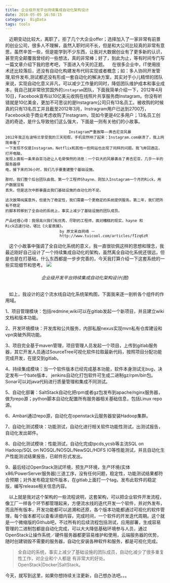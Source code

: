 ```yaml
---
title: 企业级开发平台持续集成自动化架构设计
date: 2016-05-05 16:58:15
category:  BigData
tags: tools
---
```

&nbsp;&nbsp; 近期变动比较大，离职了，拒了几个大企业offer；选择加入了一家非常有前景的创业公司，很多人不理解，虽然入职时间不长，但是和大公司比较真的非常有意思，虽然辛苦一些，但是能学到不少东西，让我对大数据创业有了更多新的认识，甚至完全颠覆我曾经的一些想法，真的非常棒；好了，到此为止，等有时间专门写一篇文章介绍下我的思考吧，下面进入今天的正题。
&nbsp;&nbsp; 在很多企业中，IT使用技术还比较落后，还没有自动化构建发布代码实现或者概念；如：多人协同开发管理,软件发布,测试都还没有形成一套自动化的解决方案，其实对于小儿精悍的团队来说，实现自动化意义非凡，可以减少工作量的同时，降低团队维护成本和事业成本，我自己就非常欣赏国外的`instagram`团队，下面我简单介绍一下，2012年4月10日，Facebook宣布以10亿美元收购在线照片共享服务商Instagram。你没有听错就是10亿美金，更加不可思议的是Instagram公司只有13名员工。被收购的时候真的只有13名员工并且截至2012年3月，Instragram用户已达到2700万，Facebook处于商业考虑收购了Instagram，现如今更是4亿多用户；13名员工创造的奇迹，是什么导致他们这么强大，下面是一则有关他们的小故事。
```
                            Instagram严重故障——弗吉尼亚风暴
2012年我正在波特兰享受我的三天短假，手机突然响了起来：Instagram.com崩溃了，我上网简单看了
一下发现不仅是Instagram，Netflix和其他一些网站也出现了同样的问题。我飞奔回酒店，打开电脑，
发现上面有一条来自亚马逊让人毛骨悚然的消息：一个巨大的风暴袭击了弗吉尼亚，几乎一半的服务器停
电，接下来的36小时，我们几乎要重建整个基础设施。

那时，我们整个后台团队由我、第一个工程师Shayne、刚加入Instagram一个月的Rick，用户数据没有
丢失，但是这次中断暴露出我们基础设施的自动化的不足。

这次故障纯属意外，但是为了稳定性，我们需要一个更稳定的系统提供服务。第二年，我们把所有不稳定
的脚本转移到了全自动的系统上，事实上减少了基础设施的团队成员。

产品经理心得：我很高兴我们有优秀、尽职的工程师，面对糟糕的现实，hayne 和 
Rick迅速行动，堪比《火星救援》。
                        by 原文来自网络 － 
                        http://www.tuicool.com/articles/fIzq6zR
```

&nbsp;&nbsp; 这个小故事中强调了全自动化系统的意义，我一直很钦佩这样的思想和理念，我最近刚好自己设计了一个持续集成自动化的架构，虽然离全自动化系统还很远，但是也是在打基础，什么东西都是一步步完善的，今天我打算介绍一下这套系统的一些实现细节和思考。
![](https://www.itweet.cn/screenshots/Automatic-System.png)
<h6 align = "center">企业级开发平台持续集成自动化架构设计(图)</h6>
&nbsp;&nbsp; 如上，我设计的这个流水线自动化系统架构图，下面我来逐一剖析各个组件的作用域。

1、项目管理模块：包括redmine,wiki可以在gitlab发起一个新项目，并且建立wiki文档和版本功能。

2、开发环境模块：开发库和公共服务，内部私服nexus实现mvn私有仓库建设和vpn突破外网功能。

3、项目完全基于maven管理，项目管理人员发起一个项目，上传到gitlab服务器，其它开发人员通过SourceTree可视化软件拉取最新代码，按照项目分配功能完成开发，在提交到gitlab。

4、持续集成模块：当一个软件版本已经完成基本功能，软件本身测试无bug，决定发布一个bate版本，
jenkins自动化打包软件可生成二进制gz/rpm/bin包。Sonar可以对java代码进行质量管理和集成不同测试。

5、自动化部署：SaltStack自动化把rpm或者gz包发布到apache/nginx服务器，做为repo源；python脚本自动化配置所有服务器相关基础信息，包括Linux repo源。

6、Ambari通过repo源，自动化在openstack云服务器安装Hadoop集群。

7、自动化测试模块：功能测试，自动化进行相关软件功能性测试，出测试报告，自动化发出邮件。

8、自动化测试模块：性能测试，自动化完成tpcds,ycsb等主流SQL on Hadoop/SQL on NOSQL/NOSQL/NewSQL/HDFS IO等性能测试，并且自动化生产性能测试结果报告，已邮件形式发出。

9、最后经过OpenStack测试环境，预生产环境，生产环境(实体x86/PowerServer服务器)三道工序，没有任何问题，稳定性，功能测试结果都符合预期；对外发布稳定软件版本，在gitlab上面打一个tag，发布此软件的稳定版，编写release相关信息内容。

&nbsp;&nbsp; 以上就是我对这个架构的一些流程说明，这套架构，可以把企业软件开发流程，像工厂一样各个环节都管理起来，方便流水线的迭代开发一个软件，并对外发布，而且所有版本，开发功能都可以追溯和还原，各个版本功能都通过可视化的软件管理，每个版本都可以查看详细内容，完成时间，一个软件的开发迭代周期。这个就是一个微缩版的Github吧，不过所有的后续流程包括测试，应用部署，生成容易管理的二进制包都是自动化完成，可以大大降低基础环境参与人员，通过OpenStack让操作系统／硬件服务器都更容易维护和使用，云端服务器的优势，随时创建销毁不需要的服务器，自动化安装各种软件和服务，都是可视化完成。

> 全自动的系统，事实上减少了基础设施的团队成员，自动化减少了很多重复性工作，对企业和个人都是
> 有非常大的好处。OpenStack|Docker|SaltStack。

今天，就写到这里，如果你想持续关注更新，自己想办法吧。。。


